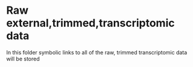 # Raw external,trimmed,transcriptomic data
In this folder symbolic links to all of the raw, trimmed transcriptomic data will be stored
